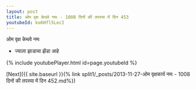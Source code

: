 ```yaml
---
layout: post
title: ओम वृक्ष केथवे नमः - 1008 दिनों की तपस्या में दिन 453
youtubeId: ko6Hfl5LecI
---
```

 
 
 ओम वृक्ष केथवे नमः  
 
 -  ज्याला झाडाचा झेंडा आहे 
 
  
 
  
 
 
 
 
 
 


{% include youtubePlayer.html id=page.youtubeId %}
 
[Next]({{ site.baseurl }}{% link  split1/_posts/2013-11-27-ओम वृक्षकार्य नमः - 1008 दिनों की तपस्या में दिन 452.md%})
 
